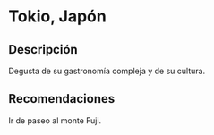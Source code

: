 # Tokio, Japón

## Descripción
Degusta de su gastronomía compleja y de su cultura.

## Recomendaciones
Ir de paseo al monte Fuji.

